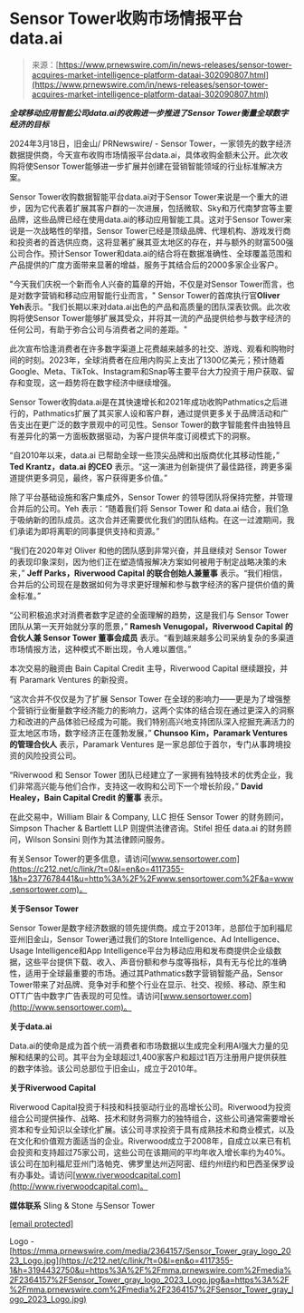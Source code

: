 <!--yml

类别：未分类

日期：2024年05月27日 15:05:12

-->

# Sensor Tower收购市场情报平台data.ai

> 来源：[https://www.prnewswire.com/in/news-releases/sensor-tower-acquires-market-intelligence-platform-dataai-302090807.html](https://www.prnewswire.com/in/news-releases/sensor-tower-acquires-market-intelligence-platform-dataai-302090807.html)

***全球移动应用智能公司data.ai的收购进一步推进了Sensor Tower衡量全球数字经济的目标***

2024年3月18日，旧金山/ PRNewswire/ - Sensor Tower，一家领先的数字经济数据提供商，今天宣布收购市场情报平台data.ai，具体收购金额未公开。此次收购将使Sensor Tower能够进一步扩展并创建在营销智能领域的行业标准解决方案。

Sensor Tower收购数据智能平台data.ai对于Sensor Tower来说是一个重大的进步，因为它代表着扩展其客户群的一次进展，包括微软、Sky和万代南梦宫等主要品牌，这些品牌已经在使用data.ai的移动应用智能工具。这对于Sensor Tower来说是一次战略性的举措，Sensor Tower已经是顶级品牌、代理机构、游戏发行商和投资者的首选供应商，这将显著扩展其亚太地区的存在，并与额外的财富500强公司合作。预计Sensor Tower和data.ai的结合将在数据准确性、全球覆盖范围和产品提供的广度方面带来显著的增益，服务于其结合后的2000多家企业客户。

"今天我们庆祝一个新而令人兴奋的篇章的开始，不仅是对Sensor Tower而言，也是对数字营销和移动应用智能行业而言，" Sensor Tower的首席执行官**Oliver Yeh**表示。"我们长期以来对data.ai出色的产品和高质量的团队深表钦佩。此次收购将使Sensor Tower能够扩展其受众，并将其一流的产品提供给参与数字经济的任何公司，有助于弥合公司与消费者之间的差距。"

此次宣布恰逢消费者在许多数字渠道上花费越来越多的社交、游戏、观看和购物时间的时刻。2023年，全球消费者在应用内购买上支出了1300亿美元；预计随着Google、Meta、TikTok、Instagram和Snap等主要平台大力投资于用户获取、留存和变现，这一趋势将在数字经济中继续增强。

Sensor Tower收购data.ai是在其快速增长和2021年成功收购Pathmatics之后进行的，Pathmatics扩展了其买家人设和客户群，通过提供更多关于品牌活动和广告支出在更广泛的数字景观中的可见性。Sensor Tower的数字智能套件由独特且有差异化的第一方面板数据驱动，为客户提供年度订阅模式下的洞察。

“自2010年以来，data.ai 已帮助全球一些顶尖品牌和出版商优化其移动性能，” **Ted Krantz，data.ai 的CEO** 表示。“这一演进为创新提供了最佳路径，跨更多渠道提供更多洞见，最终，客户获得更多价值。”

除了平台基础设施和客户集成外，Sensor Tower 的领导团队将保持完整，并管理合并后的公司。Yeh 表示：“随着我们将 Sensor Tower 和 data.ai 结合，我们急于吸纳新的团队成员。这次合并还需要优化我们的团队结构。在这一过渡期间，我们承诺为即将离职的同事提供支持和资源。”

“我们在2020年对 Oliver 和他的团队感到非常兴奋，并且继续对 Sensor Tower 的表现印象深刻，因为他们正在塑造情报解决方案如何被用于制定战略决策的未来，” **Jeff Parks，Riverwood Capital 的联合创始人兼董事** 表示。“我们相信，合并后的公司现在是数据如何为寻求更好理解和参与数字经济的客户提供价值的黄金标准。”

“公司积极追求对消费者数字足迹的全面理解的趋势，这是我们与 Sensor Tower 团队从第一天开始就分享的愿景，” **Ramesh Venugopal，Riverwood Capital 的合伙人兼 Sensor Tower 董事会成员** 表示。“看到越来越多公司采纳复杂的多渠道市场情报方法，这种模式不断出现，令人难以置信。”

本次交易的融资由 Bain Capital Credit 主导，Riverwood Capital 继续跟投，并有 Paramark Ventures 的新投资。

“这次合并不仅仅是为了扩展 Sensor Tower 在全球的影响力——更是为了增强整个营销行业衡量数字经济能力的影响力，这两个实体的结合现在通过更深入的洞察力和改进的产品体验已经成为可能。我们特别高兴地支持团队深入挖掘充满活力的亚太地区市场，数字经济正在蓬勃发展，” **Chunsoo Kim，Paramark Ventures 的管理合伙人** 表示，Paramark Ventures 是一家总部位于首尔，专门从事跨境投资的风险投资公司。

“Riverwood 和 Sensor Tower 团队已经建立了一家拥有独特技术的优秀企业，我们非常高兴能与他们合作，支持这一收购和公司下一个增长阶段，” **David Healey，Bain Capital Credit 的董事** 表示。

在此交易中，William Blair & Company, LLC 担任 Sensor Tower 的财务顾问，Simpson Thacher & Bartlett LLP 则提供法律咨询。Stifel 担任 data.ai 的财务顾问，Wilson Sonsini 则作为其法律顾问服务。

有关Sensor Tower的更多信息，请访问[www.sensortower.com](https://c212.net/c/link/?t=0&l=en&o=4117355-1&h=2377678441&u=http%3A%2F%2Fwww.sensortower.com%2F&a=www.sensortower.com)。

**关于Sensor Tower**

Sensor Tower是数字经济数据的领先提供商。成立于2013年，总部位于加利福尼亚州旧金山，Sensor Tower通过我们的Store Intelligence、Ad Intelligence、Usage Intelligence和App Intelligence平台为移动应用和发布商提供企业级数据，这些平台提供下载、收入、声音份额和参与度等指标，具有无与伦比的准确性，适用于全球最重要的市场。通过其Pathmatics数字营销智能产品，Sensor Tower带来了对品牌、竞争对手和整个行业在显示、社交、视频、移动、原生和OTT广告中数字广告表现的可见性。请访问[www.sensortower.com](http://www.sensortower.com)。

**关于data.ai**

Data.ai的使命是成为首个统一消费者和市场数据以生成完全利用AI强大力量的见解和结果的公司。其平台为全球超过1,400家客户和超过1百万注册用户提供获胜的数字体验。该公司总部位于旧金山，成立于2010年。

**关于Riverwood Capital**

Riverwood Capital投资于科技和科技驱动行业的高增长公司。Riverwood为投资组合公司提供操作、战略、技术和财务洞察力的独特组合，这些公司通常需要增长资本和专业知识以全球化扩展。该公司寻求投资于具有成熟技术和商业模式，以及在文化和价值观方面适当的企业。Riverwood成立于2008年，自成立以来已有机会投资和支持超过75家公司，这些公司在该期间的平均年收入增长率约为40%。该公司在加利福尼亚州门洛帕克、佛罗里达州迈阿密、纽约州纽约和巴西圣保罗设有办事处。请访问[www.riverwoodcapital.com](http://www.riverwoodcapital.com)。

**媒体联系** Sling & Stone 与Sensor Tower

[[email protected]](/cdn-cgi/l/email-protection#691a0c071a061b1d061e0c1b291a0500070e1a1d06070c470a0604)

Logo - [https://mma.prnewswire.com/media/2364157/Sensor_Tower_gray_logo_2023_Logo.jpg](https://c212.net/c/link/?t=0&l=en&o=4117355-1&h=3194432750&u=https%3A%2F%2Fmma.prnewswire.com%2Fmedia%2F2364157%2FSensor_Tower_gray_logo_2023_Logo.jpg&a=https%3A%2F%2Fmma.prnewswire.com%2Fmedia%2F2364157%2FSensor_Tower_gray_logo_2023_Logo.jpg)
